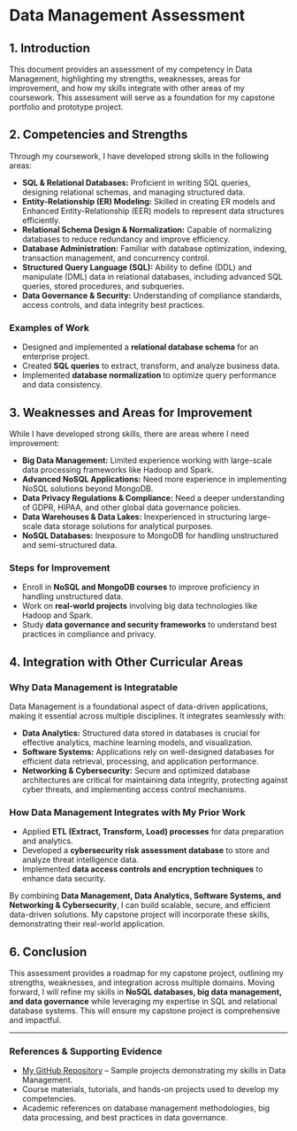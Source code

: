 # Data Management Assessment

## 1. Introduction
This document provides an assessment of my competency in Data Management, highlighting my strengths, weaknesses, areas for improvement, and how my skills integrate with other areas of my coursework. This assessment will serve as a foundation for my capstone portfolio and prototype project.

## 2. Competencies and Strengths
Through my coursework, I have developed strong skills in the following areas:

- **SQL & Relational Databases:** Proficient in writing SQL queries, designing relational schemas, and managing structured data.
- **Entity-Relationship (ER) Modeling:** Skilled in creating ER models and Enhanced Entity-Relationship (EER) models to represent data structures efficiently.
- **Relational Schema Design & Normalization:** Capable of normalizing databases to reduce redundancy and improve efficiency.
- **Database Administration:** Familiar with database optimization, indexing, transaction management, and concurrency control.
- **Structured Query Language (SQL):** Ability to define (DDL) and manipulate (DML) data in relational databases, including advanced SQL queries, stored procedures, and subqueries.
- **Data Governance & Security:** Understanding of compliance standards, access controls, and data integrity best practices.

### **Examples of Work**
- Designed and implemented a **relational database schema** for an enterprise project.
- Created **SQL queries** to extract, transform, and analyze business data.
- Implemented **database normalization** to optimize query performance and data consistency.

## 3. Weaknesses and Areas for Improvement
While I have developed strong skills, there are areas where I need improvement:

- **Big Data Management:** Limited experience working with large-scale data processing frameworks like Hadoop and Spark.
- **Advanced NoSQL Applications:** Need more experience in implementing NoSQL solutions beyond MongoDB.
- **Data Privacy Regulations & Compliance:** Need a deeper understanding of GDPR, HIPAA, and other global data governance policies.
- **Data Warehouses & Data Lakes:** Inexperienced in structuring large-scale data storage solutions for analytical purposes.
- **NoSQL Databases:** Inexposure to MongoDB for handling unstructured and semi-structured data.

### **Steps for Improvement**
- Enroll in **NoSQL and MongoDB courses** to improve proficiency in handling unstructured data.
- Work on **real-world projects** involving big data technologies like Hadoop and Spark.
- Study **data governance and security frameworks** to understand best practices in compliance and privacy.

## 4. Integration with Other Curricular Areas
### **Why Data Management is Integratable**
Data Management is a foundational aspect of data-driven applications, making it essential across multiple disciplines. It integrates seamlessly with:

- **Data Analytics:** Structured data stored in databases is crucial for effective analytics, machine learning models, and visualization.
- **Software Systems:** Applications rely on well-designed databases for efficient data retrieval, processing, and application performance.
- **Networking & Cybersecurity:** Secure and optimized database architectures are critical for maintaining data integrity, protecting against cyber threats, and implementing access control mechanisms.

### **How Data Management Integrates with My Prior Work**
- Applied **ETL (Extract, Transform, Load) processes** for data preparation and analytics.
- Developed a **cybersecurity risk assessment database** to store and analyze threat intelligence data.
- Implemented **data access controls and encryption techniques** to enhance data security.

By combining **Data Management, Data Analytics, Software Systems, and Networking & Cybersecurity**, I can build scalable, secure, and efficient data-driven solutions. My capstone project will incorporate these skills, demonstrating their real-world application.

## 6. Conclusion
This assessment provides a roadmap for my capstone project, outlining my strengths, weaknesses, and integration across multiple domains. Moving forward, I will refine my skills in **NoSQL databases, big data management, and data governance** while leveraging my expertise in SQL and relational database systems. This will ensure my capstone project is comprehensive and impactful.

---

### **References & Supporting Evidence**
- [My GitHub Repository](https://github.com/MariamAdegbindin/MAdegbindin.git) – Sample projects demonstrating my skills in Data Management.
- Course materials, tutorials, and hands-on projects used to develop my competencies.
- Academic references on database management methodologies, big data processing, and best practices in data governance.
